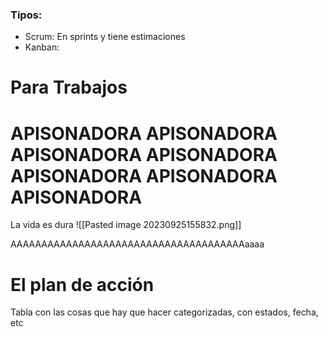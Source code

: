 ### Tipos:
- Scrum: En sprints y tiene estimaciones
- Kanban: 

# Para Trabajos
# APISONADORA APISONADORA APISONADORA APISONADORA APISONADORA APISONADORA APISONADORA
La vida es dura
![[Pasted image 20230925155832.png]]

AAAAAAAAAAAAAAAAAAAAAAAAAAAAAAAAAAAAAAaaaa
# El plan de acción
Tabla con las cosas que hay que hacer categorizadas, con estados, fecha, etc



